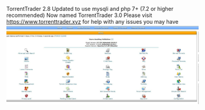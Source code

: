 TorrentTrader 2.8 Updated to use mysqli and php 7+ (7.2 or higher recommended) Now named TorrentTrader 3.0
Please visit https://www.torrenttrader.xyz for help with any issues you may have
![](gitimage/1.jpg)
